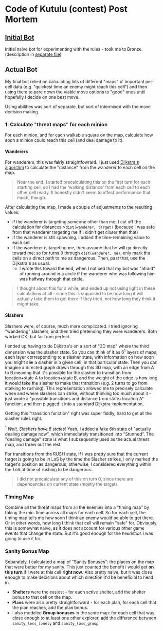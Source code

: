 # Code of Kutulu (contest) Post Mortem

## [Initial Bot](Initial-Bot.md)
Initial naive bot for experimenting with the rules - took me to Bronze.
(description in [separate file](Initial-Bot.md))

## Actual Bot

My final bot relied on calculating lots of different "maps" of important per-cell data (e.g. "quickest time an enemy might reach this cell") and then using them to pare down the viable move options to "good" ones until hopefully I decide on one best move.

Using abilities was sort of separate, but sort of intermixed with the move decision making.

### 1. Calculate "threat maps" for each minion
For each minion, and for each walkable square on the map, calculate how soon a minion could reach this cell (and deal damage to it).

#### Wanderers
For wanderers, this was fairly straightfowrard. I just used [Dijkstra's algorithm](https://en.wikipedia.org/wiki/Dijkstra%27s_algorithm) to calculate the "distance" from the wanderer to each cell on the map. 

> Near the end, I started precalculating this on the first turn for each starting cell, so I had the 'walking distance' from each cell to each other cell ready. It honestly didn't seem to affect performance that much, though.

After calculating the map, I made a couple of adjustments to the resulting values:
- if the wanderer is targeting someone other than me, I cut off the calculation for distances >`dist(wanderer, target)` (because I was safe from that wanderer targeting me if I didn't get closer than that)
- If the wanderer is still spawning, I added the time-remaining value to each cell.
- If the wanderer is targeting me, then assume that he will go directly toward me; so for turns 0 through `dist(wanderer, me)`, only mark the cells on a direct path to me as dangerous. Then, past that, use the Dijkstra's as usual.
  - I wrote this toward the end, when I noticed that my bot was "afraid" of running around in a circle if the wanderer who was following him was halfway through that circle.
  
> I thought about this for a while, and ended up not using light in these calculations at all - since this is supposed to be how long it will actually take them to get there if they tried, not how long they think it might take.

#### Slashers
Slashers were, of course, much more complicated. I tried ignoring "wandering" slashers, and then tried pretending they were wanderers. Both worked OK, but far from perfect.

I ended up having to do Dijkstra's on a sort of "3D map" where the third dimension was the slasher state. So you can think of it as 6<sup>1</sup> layers of maps, each layer corresponding to a slasher state, with information on how soon you might see a slasher in a given cell, in that particular state. Then you can imagine a directed graph drawn through this 3D map, with an edge from A to B meaning that it's possible for the slasher to transition from location+state A to location+state B. and the weight of the edge is how long it would take the slasher to make that transition (e.g. 2 turns to go from stalking to rushing). This representation allowed me to precisely calculate when and where slashers can strike, without thinking too much about it - just wrote a "possible transitions and distance from state+location A" function, and then plugged it into a standard Dijkstra implementation.

Getting this "transition function" right was super fiddly, hard to get all the slasher rules right.

<sup>1</sup> *Wait, Slashers have 5 states!* Yeah, I added a fake 6th state of "actually dealing damage now", which immediately transitioned into "Stunned". The "dealing damage" state is what I subsequently used as the actual threat map, and threw out the rest.

For transitions from the RUSH state, if I was pretty sure that the current target is going to be in LoS by the time the Slasher strikes, I only marked the target's position as dangerous; otherwise, I considered everything within the LoS at time of rushing to be dangerous.

> I did not precalculate any of this on turn 0, since there are dependencies on current state (mostly the target).

### Timing Map
Combine all the threat maps from all the enemies into a "timing map" by taking the min. time across all maps for each cell. So for each cell, the timing map tells me how soon I think an enemy would be able to get there. Or in other words, how long I think that cell will remain "safe" for. Obviously, this is somewhat naive, as it does not account for various other game events that change the state. But it's good enough for the heuristics I was going to use it for.

### Sanity Bonus Map
Separately, I calculated a map of "Sanity Bonuses": the places on the map that were better for my sanity. This just counted the benefit I would get **on this turn** if I were at this cell **right now**. Also pretty naive, but it was close enough to make decisions about which direction it'd be beneficial to head in.
- **Shelters** were the easiest - for each active shelter, add the shelter bonus to that cell on the map.
- **Plans** were also pretty straightforward - for each plan, for each cell that the plan reaches, add the plan bonus.
- I also modeled **Group bonuses** in the same map: for each cell that was close enough to at least one other explorer, add the difference between `sanity_loss_lonely` and `sanity_loss_group`
